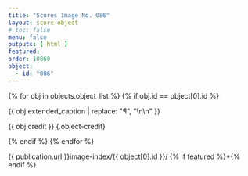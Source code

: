 ```yaml
---
title: "Scores Image No. 086"
layout: score-object
# toc: false
menu: false
outputs: [ html ]
featured: 
order: 10860
object:
  - id: "086"
---
```


{% for obj in objects.object_list %}
{% if obj.id == object[0].id %}

{{ obj.extended_caption | replace: "¶", "\n\n" }}

{{ obj.credit }} {.object-credit}

{% endif %}
{% endfor %}

<div class="object-credit object-url is-print-only">

{{ publication.url }}image-index/{{ object[0].id }}/ {% if featured %}*{% endif %}

</div>

